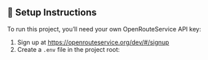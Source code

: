 ## 🔐 Setup Instructions

To run this project, you’ll need your own OpenRouteService API key:

1. Sign up at https://openrouteservice.org/dev/#/signup
2. Create a `.env` file in the project root:
